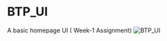 # BTP_UI
A basic homepage UI ( Week-1 Assignment)
![BTP_UI](https://user-images.githubusercontent.com/69810611/188250299-6df7d86e-26f3-4e9e-b31c-dc1308e0893b.png)
